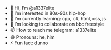 - 👋 Hi, I’m @a1337elite
- 👀 I’m interested in 80s-90s hip-hop
- 🌱 I’m currently learning: cpp, c#, html, css, js
- 💞️ I’m looking to collaborate on bbc freestyle
- 📫 How to reach me telegram: a1337elite
- 😄 Pronouns: he, him 
- ⚡ Fun fact: dunno 

<!---
a1337elite/a1337elite is a ✨ special ✨ repository because its `README.md` (this file) appears on your GitHub profile.
You can click the Preview link to take a look at your changes.
--->

